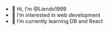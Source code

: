 - 👋 Hi, I’m @Liendo1999
- 👀 I’m interested in web development
- 🌱 I’m currently learning DB and React  




